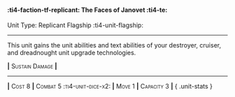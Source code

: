 #### :ti4-faction-tf-replicant: **The Faces of Janovet** :ti4-te:

Unit Type: Replicant Flagship :ti4-unit-flagship: 

---

This unit gains the unit abilities and text abilities of your destroyer, cruiser, and dreadnought unit upgrade technologies.

__|__ <span style="font-variant:small-caps;">Sustain Damage</span> __|__

---

__|__ <span style="font-variant:small-caps;">Cost 8</span> __|__ <span style="font-variant:small-caps;">Combat 5 :ti4-unit-dice-x2:</span> __|__ <span style="font-variant:small-caps;">Move 1</span> __|__ <span style="font-variant:small-caps;">Capacity 3</span> __|__
{ .unit-stats }
